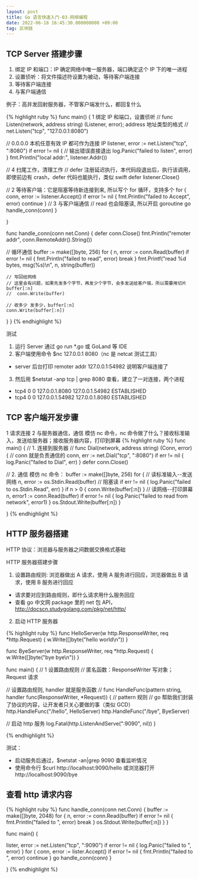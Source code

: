 ```yaml
---
layout: post
title: Go 语言快速入门-03-网络编程
date: 2022-06-18 16:45:30.000000000 +09:00
tag: 区块链
---
```


## TCP Server 搭建步骤
1. 绑定 IP 和端口：IP 确定网络中唯一服务器，端口确定这个 IP 下的唯一进程
2. 设置侦听：将文件描述符设置为被动，等待客户端连接
3. 等待客户端连接
4. 与客户端通信

例子：高并发回射服务器，不管客户端发什么，都回复什么

{% highlight ruby %}
func main() {
  1 绑定 IP 和端口，设置侦听
  // func Listen(network, address string) (Listener, error); address 地址类型的格式
  // net.Listen("tcp", "127.0.0.1:8080")
  
  // 0.0.0.0 本机任意有效 IP 都可作为连接 IP
  listener, error := net.Listen("tcp", ":8080")
  if error != nil {
    // 输出错误直接退出
    log.Panic("failed to listen", error)
  }
  fmt.Println("local addr:", listener.Addr())

  // 4 扫尾工作，清理工作
  // defer 注册延迟执行，本代码段退出后，执行该调用，即使前边有 crash，defer 代码也能执行，类似 swift
  defer listener.Close()

  // 2 等待客户端：它是阻塞等待新连接到来, 所以写个 for 循环，支持多个
  for {
    conn, error := listener.Accept()
    if error != nil {
      fmt.Println("failed to Accept", error)
      continue
    }
    // 3 与客户端通信
    // read 也会阻塞读, 所以开启 goroutine
    go handle_conn(conn)
  }

}

func handle_conn(conn net.Conn) {
  defer conn.Close()
  fmt.Println("remoter addr", conn.RemoteAddr().String())

  // 循环通信
  buffer := make([]byte, 256)
  for {
    n, error := conn.Read(buffer)
    if error != nil {
      fmt.Println("failed to read", error)
      break
    }
    fmt.Printf("read %d bytes, msg(%s)\n", n, string(buffer))

    // 写回给网络
    // 这里会有问题，如果先发多个字节，再发少个字节，会多发送给客户端，所以需要用切片 buffer[:n]
    //  conn.Write(buffer)

    // 收多少 发多少，buffer[:n]
    conn.Write(buffer[:n])

  }
}
{% endhighlight %}

测试
1. 运行 Server 通过 go run *.go 或 GoLand 等 IDE
2. 客户端使用命令 $nc 127.0.0.1 8080（nc 是 netcat 测试工具）
* server 后台打印 remoter addr 127.0.0.1:54982 说明客户端连接了
3. 然后用 $netstat -anp tcp | grep 8080 查看，建立了一对连接，两个进程
* tcp4       0      0  127.0.0.1.8080         127.0.0.1.54982        ESTABLISHED
* tcp4       0      0  127.0.0.1.54982        127.0.0.1.8080         ESTABLISHED



## TCP 客户端开发步骤
1 请求连接
2 与服务器通信，通信 模仿 nc 命令，nc 命令做了什么？接收标准输入，发送给服务器；接收服务器内容，打印到屏幕
{% highlight ruby %}
func main() {
  // 1. 连接到服务器
  // func Dial(network, address string) (Conn, error) {
  // conn 就是负责通信的
  conn, err := net.Dial("tcp", ":8080")
  if err != nil {
    log.Panic("failed to Dial", err)
  }
  defer conn.Close()

  // 2. 通信 模仿 nc 命令：
  buffer := make([]byte, 256)
  for {
    // 读标准输入--发送网络
    n, error := os.Stdin.Read(buffer) // 阻塞读
    if err != nil {
      log.Panic("failed to os.Stdin.Read", err)
    }
    if n > 0 {
      conn.Write(buffer[:n])
    }
    // 读网络--打印屏幕
    n, error1 := conn.Read(buffer)
    if error != nil {
      log.Panic("failed to read from network", error1)
    }
    os.Stdout.Write(buffer[:n])
  }

}
{% endhighlight %}


## HTTP 服务器搭建
HTTP 协议：浏览器与服务器之间数据交换格式基础

HTTP 服务器搭建步骤
1. 设置路由规则: 浏览器做出 A 请求，使用 A 服务进行回应，浏览器做出 B 请求，使用 B 服务进行回应
* 请求要对应到路由规则，即什么请求用什么服务回应
* 查看 go 中文网 package 里的 net 包 API，http://docscn.studygolang.com/pkg/net/http/
2. 启动 HTTP 服务器

{% highlight ruby %}
func HelloServer(w http.ResponseWriter, req *http.Request) {
  w.Write([]byte("hello world\n"))
}

func ByeServer(w http.ResponseWriter, req *http.Request) {
  w.Write([]byte("bye bye\n"))
}

func main() {
  // 1 设置路由规则
  // 匿名函数：ResponseWriter 写对象； Request 请求

  // 设置路由规则, handler 就是服务函数
  // func HandleFunc(pattern string, handler func(ResponseWriter, *Request)) {
  // pattern 规则
  // go 帮助我们封装了协议的内容，让开发者只关心要做的事（类似 GCD）
  http.HandleFunc("/hello", HelloServer)
  http.HandleFunc("/bye", ByeServer)

  // 启动 http 服务
  log.Fatal(http.ListenAndServe(":9090", nil))
}

{% endhighlight %}

测试：
* 启动服务后通过，$netstat -an\|grep 9090 查看监听情况
* 使用命令行 $curl http://localhost:9090/hello 或浏览器打开 http://localhost:9090/bye


## 查看 http 请求内容
{% highlight ruby %}
func handle_conn(conn net.Conn) {
  buffer := make([]byte, 2048)
  for {
    n, error := conn.Read(buffer)
    if error != nil {
      fmt.Println("failed to ", error)
      break
    }
    os.Stdout.Write(buffer[:n])
  }
}

func main() {

  lister, error := net.Listen("tcp", ":9090")
  if error != nil {
    log.Panic("failed to ", error)
  }
  for {
    conn, error := lister.Accept()
    if error != nil {
      fmt.Println("failed to ", error)
      continue
    }
    go handle_conn(conn)
  }

}
{% endhighlight %}

